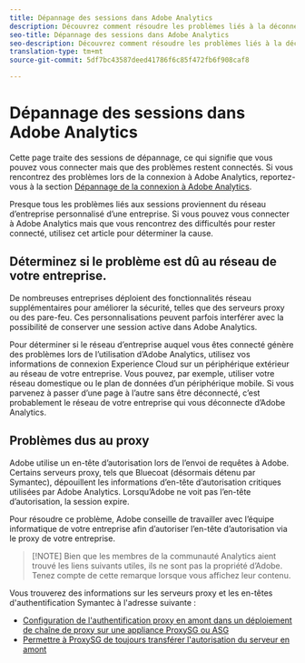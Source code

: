 ```yaml
---
title: Dépannage des sessions dans Adobe Analytics
description: Découvrez comment résoudre les problèmes liés à la déconnexion d’Adobe Analytics.
seo-title: Dépannage des sessions dans Adobe Analytics
seo-description: Découvrez comment résoudre les problèmes liés à la déconnexion d’Adobe Analytics.
translation-type: tm+mt
source-git-commit: 5df7bc43587deed41786f6c85f472fb6f908caf8

---
```



# Dépannage des sessions dans Adobe Analytics

Cette page traite des sessions de dépannage, ce qui signifie que vous pouvez vous connecter mais que des problèmes restent connectés. Si vous rencontrez des problèmes lors de la connexion à Adobe Analytics, reportez-vous à la section [Dépannage de la connexion à Adobe Analytics](troubleshoot-login.md).

Presque tous les problèmes liés aux sessions proviennent du réseau d’entreprise personnalisé d’une entreprise. Si vous pouvez vous connecter à Adobe Analytics mais que vous rencontrez des difficultés pour rester connecté, utilisez cet article pour déterminer la cause.

## Déterminez si le problème est dû au réseau de votre entreprise.

De nombreuses entreprises déploient des fonctionnalités réseau supplémentaires pour améliorer la sécurité, telles que des serveurs proxy ou des pare-feu. Ces personnalisations peuvent parfois interférer avec la possibilité de conserver une session active dans Adobe Analytics.

Pour déterminer si le réseau d’entreprise auquel vous êtes connecté génère des problèmes lors de l’utilisation d’Adobe Analytics, utilisez vos informations de connexion Experience Cloud sur un périphérique extérieur au réseau de votre entreprise. Vous pouvez, par exemple, utiliser votre réseau domestique ou le plan de données d’un périphérique mobile. Si vous parvenez à passer d’une page à l’autre sans être déconnecté, c’est probablement le réseau de votre entreprise qui vous déconnecte d’Adobe Analytics.

## Problèmes dus au proxy

Adobe utilise un en-tête d’autorisation lors de l’envoi de requêtes à Adobe. Certains serveurs proxy, tels que Bluecoat (désormais détenu par Symantec), dépouillent les informations d’en-tête d’autorisation critiques utilisées par Adobe Analytics. Lorsqu’Adobe ne voit pas l’en-tête d’autorisation, la session expire.

Pour résoudre ce problème, Adobe conseille de travailler avec l’équipe informatique de votre entreprise afin d’autoriser l’en-tête d’autorisation via le proxy de votre entreprise.

> [!NOTE] Bien que les membres de la communauté Analytics aient trouvé les liens suivants utiles, ils ne sont pas la propriété d’Adobe. Tenez compte de cette remarque lorsque vous affichez leur contenu.

Vous trouverez des informations sur les serveurs proxy et les en-têtes d'authentification Symantec à l'adresse suivante :

* [Configuration de l'authentification proxy en amont dans un déploiement de chaîne de proxy sur une appliance ProxySG ou ASG](https://support.symantec.com/en_US/article.TECH246122.html)
* [Permettre à ProxySG de toujours transférer l'autorisation du serveur en amont](https://support.symantec.com/en_US/article.TECH244708.html)

